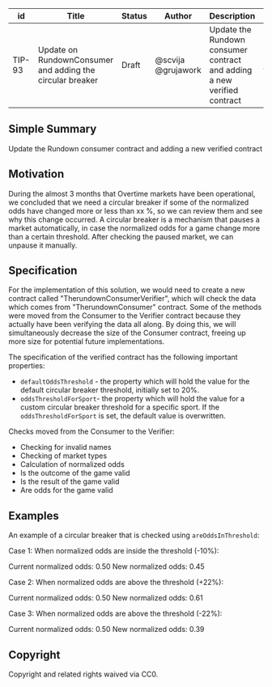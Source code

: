 
| id      | Title | Status | Author | Description | Discussions to | Created |
| ----------- | ----------- | ----------- | ----------- | ----------- | ----------- | ----------- |
| TIP-93 | Update on RundownConsumer and adding the circular breaker | Draft | @scvija @grujawork | Update the Rundown consumer contract and adding a new verified contract  | https://discord.gg/thales | 2022-10-04

## Simple Summary

Update the Rundown consumer contract and adding a new verified contract

## Motivation  

During the almost 3 months that Overtime markets have been operational, we concluded that we need a circular breaker if some of the normalized odds have changed more or less than xx %, so we can review them and see why this change occurred.
A circular breaker is a mechanism that pauses a market automatically, in case the normalized odds for a game change more than a certain threshold. After checking the paused market, we can unpause it manually.


## Specification

For the implementation of this solution, we would need to create a new contract called "TherundownConsumerVerifier", which will check the data which comes from "TherundownConsumer" contract. Some of the methods were moved from the Consumer to the Verifier contract because they actually have been verifying the data all along. By doing this, we will simultaneously decrease the size of the Consumer contract, freeing up more size for potential future implementations.

The specification of the verified contract has the following important properties:

- `defaultOddsThreshold` - the property which will hold the value for the default circular breaker threshold, initially set to 20%.
- `oddsThresholdForSport`- the property which will hold the value for a custom circular breaker threshold for a specific sport. If the `oddsThresholdForSport` is set, the default value is overwritten.

Checks moved from the Consumer to the Verifier:

- Checking for invalid names
- Checking of market types
- Calculation of normalized odds
- Is the outcome of the game valid
- Is the result of the game valid
- Are odds for the game valid

## Examples

An example of a circular breaker that is checked using  `areOddsInThreshold`:

Case 1:
When normalized odds are inside the threshold (-10%):

Current normalized odds: 0.50
New normalized odds: 0.45

Case 2: 
When normalized odds are above the threshold (+22%):

Current normalized odds: 0.50
New normalized odds: 0.61

Case 3:
When normalized odds are above the threshold (-22%): 

Current normalized odds: 0.50
New normalized odds: 0.39

## Copyright

Copyright and related rights waived via CC0.
